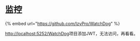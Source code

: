 # 监控

{% embed url="https://github.com/IzyPro/WatchDog" %}

[http://localhost:5252/WatchDog](https://github.com/IzyPro/WatchDog)项目添加JWT，无法访问，再看看。
